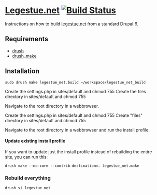 [Legestue.net](http://legestue.net) [![Build Status](https://secure.travis-ci.org/lsolesen/legestue.net.png?branch=master)](http://travis-ci.org/lsolesen/legestue.net)
==

Instructions on how to build [legestue.net](http://legestue.net) from a standard Drupal 6.

Requirements
------------

* [drush](http://drupal.org/project/drush) 
* [drush_make](http://drupal.org/project/drush_make)

Installation
------------

    sudo drush make legestue_net.build ~/workspace/legestue_net_build
    
Create the settings.php in sites/default and chmod 755
Create the files directory in sites/default and chmod 755

Navigate to the root directory in a webbrowser.
  
Create the settings.php in sites/default and chmod 755
Create "files" directory in sites/default and chmod 755

Navigate to the root directory in a webbrowser and run the install profile.

#### Update existing install profile ####

If you want to update just the install profile instead of rebuilding the
entire site, you can run this:

    drush make --no-core --contrib-destination=. legestue_net.make

### Rebuild everything ###

    drush si legestue_net

